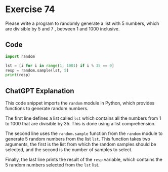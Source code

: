 # Exercise 74
Please write a program to randomly generate a list with 5 numbers, which are divisible by 5 and 7 , between 1 and 1000 inclusive.

## Code
```python
import random

lst = [i for i in range(1, 1001) if i % 35 == 0]
resp = random.sample(lst, 5)
print(resp)

```

## ChatGPT Explanation

This code snippet imports the `random` module in Python, which provides functions to generate random numbers.

The first line defines a list called `lst` which contains all the numbers from 1 to 1000 that are divisible by 35. This is done using a list comprehension.

The second line uses the `random.sample` function from the `random` module to generate 5 random numbers from the list `lst`. This function takes two arguments, the first is the list from which the random samples should be selected, and the second is the number of samples to select.

Finally, the last line prints the result of the `resp` variable, which contains the 5 random numbers selected from the `lst` list.